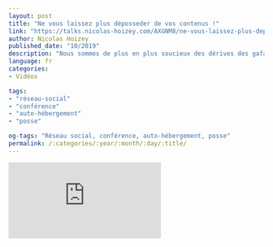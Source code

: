 ```yaml
---
layout: post
title: "Ne vous laissez plus déposseder de vos contenus !"
link: "https://talks.nicolas-hoizey.com/AXGNM8/ne-vous-laissez-plus-deposseder-de-vos-contenus"
author: Nicolas Hoizey
published_date: "10/2019"
description: "Nous sommes de plus en plus soucieux des dérives des gafam et autres acteurs majeurs du web dans l’usage de nos données personnelles ou le contrôle de nos actions. Nous y restons pourtant massivement, par facilité bien sûr (qui n’a jamais loué la facilité de publications sur Medium ?), mais aussi au prétexte que c’est là que nos familles, amis et autres “followers” se trouvent. Nous pensons donc incontournable d’y aller mettre nos contenus, au point de négliger d’autres pistes. […] Ce n’est pas forcément aussi compliqué que beaucoup le pensent, notamment grâce aux pistes et outils déjà référencés ou conçus et proposés par le mouvement indieweb, avec le principe POSSE : Publish (on your) Own Site, Syndicate Elsewhere."
language: fr
categories:
- Vidéos

tags:
- "réseau-social"
- "conférence"
- "auto-hébergement"
- "posse"

og-tags: "Réseau social, conférence, auto-hébergement, posse"
permalink: /:categories/:year/:month/:day/:title/
---
```


<iframe title="vimeo-player" src="https://player.vimeo.com/video/374680137?h=feb165d764" frameborder="0" allowfullscreen></iframe>
